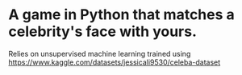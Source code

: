 # A game in Python that matches a celebrity's face with yours. 
Relies on unsupervised machine learning trained using https://www.kaggle.com/datasets/jessicali9530/celeba-dataset

